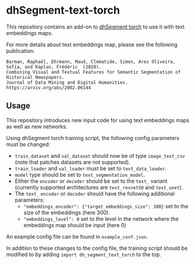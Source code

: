 # dhSegment-text-torch

This repository contains an add-on to [dhSegment torch](https://github.com/dhlab-epfl/dhSegment-torch) to use it with text embeddings maps.

For more details about text embeddings map, please see the following publication:


```
Barman, Raphaël, Ehrmann, Maud, Clematide, Simon, Ares Oliveira, Sofia, and Kaplan, Frédéric  (2020).
Combining Visual and Textual Features for Semantic Segmentation of Historical Newspapers.
Journal of Data Mining and Digital Humanities. https://arxiv.org/abs/2002.06144
```

## Usage

This repository introduces new input code for using text embeddings maps as well as new networks.

Using dhSegment torch training script, the following config parameters must be changed:
- `train_dataset` and `val_dataset` should now be of type `image_text_csv` (note that patches datasets are not supported).
- `train_loader` and `val_loader` must be set to `text_data_loader`.
- `model` type should be set to `text_segmentation_model`.
- Either the `encoder` or `decoder` should be set to the `text_` variant (currently supported architectures are `text_resnet50` and `text_unet`).
- The `text_` `encoder` or `decoder` should have the following additional parameters:
  -  `"embeddings_encoder": {"target_embeddings_size": 300}` set to the size of the embeddings (here 300).
  - `"embeddings_level": 0` set to the level in the network where the embeddings map should be input (here 0)
  
An example config file can be found in `example_conf.json`.
  
In addition to these changes to the config file, the training script should be modified to by adding `import dh_segment_text_torch` to the top.
